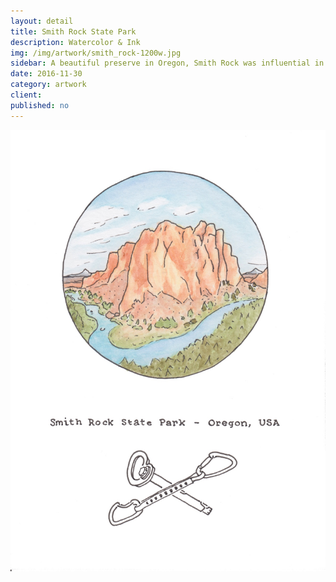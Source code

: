 ```yaml
---
layout: detail
title: Smith Rock State Park
description: Watercolor & Ink
img: /img/artwork/smith_rock-1200w.jpg
sidebar: A beautiful preserve in Oregon, Smith Rock was influential in helping to popularize sport climbing in the USA
date: 2016-11-30
category: artwork
client:
published: no
---
```

![smith rock sp](/img/artwork/smith_rock-1200w.jpg)
